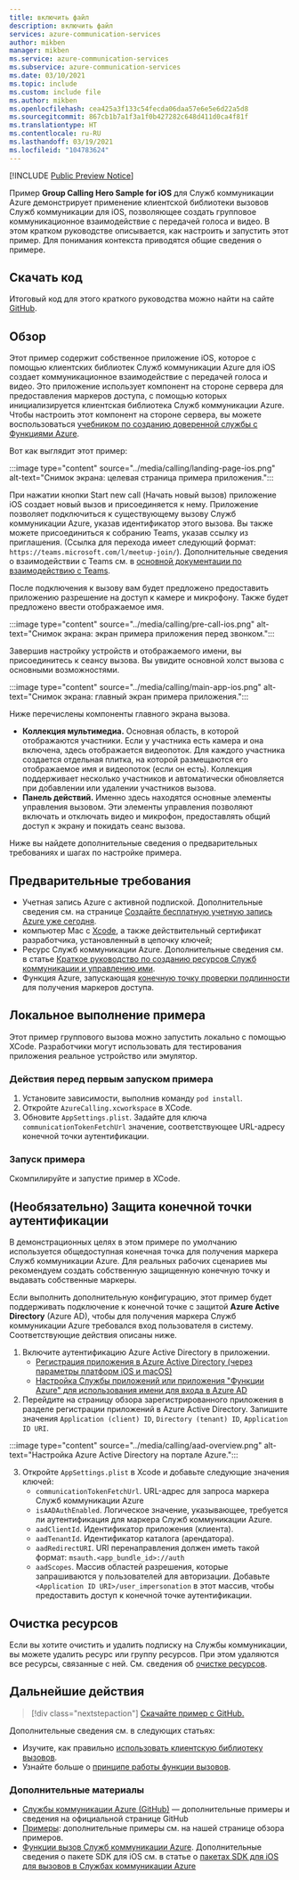 ```yaml
---
title: включить файл
description: включить файл
services: azure-communication-services
author: mikben
manager: mikben
ms.service: azure-communication-services
ms.subservice: azure-communication-services
ms.date: 03/10/2021
ms.topic: include
ms.custom: include file
ms.author: mikben
ms.openlocfilehash: cea425a3f133c54fecda06daa57e6e5e6d22a5d8
ms.sourcegitcommit: 867cb1b7a1f3a1f0b427282c648d411d0ca4f81f
ms.translationtype: HT
ms.contentlocale: ru-RU
ms.lasthandoff: 03/19/2021
ms.locfileid: "104783624"
---
```

[!INCLUDE [Public Preview Notice](../../includes/public-preview-include.md)]

Пример **Group Calling Hero Sample for iOS** для Служб коммуникации Azure демонстрирует применение клиентской библиотеки вызовов Служб коммуникации для iOS, позволяющее создать групповое коммуникационное взаимодействие с передачей голоса и видео. В этом кратком руководстве описывается, как настроить и запустить этот пример. Для понимания контекста приводятся общие сведения о примере.

## <a name="download-code"></a>Скачать код

Итоговый код для этого краткого руководства можно найти на сайте [GitHub](https://github.com/Azure-Samples/communication-services-ios-calling-hero).

## <a name="overview"></a>Обзор

Этот пример содержит собственное приложение iOS, которое с помощью клиентских библиотек Служб коммуникации Azure для iOS создает коммуникационное взаимодействие с передачей голоса и видео. Это приложение использует компонент на стороне сервера для предоставления маркеров доступа, с помощью которых инициализируется клиентская библиотека Служб коммуникации Azure. Чтобы настроить этот компонент на стороне сервера, вы можете воспользоваться [учебником по созданию доверенной службы с Функциями Azure](../../tutorials/trusted-service-tutorial.md).

Вот как выглядит этот пример:

:::image type="content" source="../media/calling/landing-page-ios.png" alt-text="Снимок экрана: целевая страница примера приложения.":::

При нажатии кнопки Start new call (Начать новый вызов) приложение iOS создает новый вызов и присоединяется к нему. Приложение позволяет подключиться к существующему вызову Служб коммуникации Azure, указав идентификатор этого вызова. Вы также можете присоединиться к собранию Teams, указав ссылку из приглашения.  (Ссылка для перехода имеет следующий формат: `https://teams.microsoft.com/l/meetup-join/`). Дополнительные сведения о взаимодействии с Teams см. в [основной документации по взаимодействию с Teams](../../concepts/teams-interop.md).

После подключения к вызову вам будет предложено предоставить приложению разрешение на доступ к камере и микрофону. Также будет предложено ввести отображаемое имя.

:::image type="content" source="../media/calling/pre-call-ios.png" alt-text="Снимок экрана: экран примера приложения перед звонком.":::

Завершив настройку устройств и отображаемого имени, вы присоединитесь к сеансу вызова. Вы увидите основной холст вызова с основными возможностями.

:::image type="content" source="../media/calling/main-app-ios.png" alt-text="Снимок экрана: главный экран примера приложения.":::

Ниже перечислены компоненты главного экрана вызова.

- **Коллекция мультимедиа.** Основная область, в которой отображаются участники. Если у участника есть камера и она включена, здесь отображается видеопоток. Для каждого участника создается отдельная плитка, на которой размещаются его отображаемое имя и видеопоток (если он есть). Коллекция поддерживает несколько участников и автоматически обновляется при добавлении или удалении участников вызова.
- **Панель действий.** Именно здесь находятся основные элементы управления вызовом. Эти элементы управления позволяют включать и отключать видео и микрофон, предоставлять общий доступ к экрану и покидать сеанс вызова.

Ниже вы найдете дополнительные сведения о предварительных требованиях и шагах по настройке примера.

## <a name="prerequisites"></a>Предварительные требования

- Учетная запись Azure с активной подпиской. Дополнительные сведения см. на странице [Создайте бесплатную учетную запись Azure уже сегодня](https://azure.microsoft.com/free/?WT.mc_id=A261C142F).
- компьютер Mac с [Xcode](https://go.microsoft.com/fwLink/p/?LinkID=266532), а также действительный сертификат разработчика, установленный в цепочку ключей;
- Ресурс Служб коммуникации Azure. Дополнительные сведения см. в статье [Краткое руководство по созданию ресурсов Служб коммуникации и управлению ими](../../quickstarts/create-communication-resource.md).
- Функция Azure, запускающая [конечную точку проверки подлинности](../../tutorials/trusted-service-tutorial.md) для получения маркеров доступа.

## <a name="running-sample-locally"></a>Локальное выполнение примера

Этот пример группового вызова можно запустить локально с помощью XCode. Разработчики могут использовать для тестирования приложения реальное устройство или эмулятор.

### <a name="before-running-the-sample-for-the-first-time"></a>Действия перед первым запуском примера

1. Установите зависимости, выполнив команду `pod install`.
2. Откройте `AzureCalling.xcworkspace` в XCode.
3. Обновите `AppSettings.plist`. Задайте для ключа `communicationTokenFetchUrl` значение, соответствующее URL-адресу конечной точки аутентификации.

### <a name="run-sample"></a>Запуск примера

Скомпилируйте и запустие пример в XCode.

## <a name="optional-securing-an-authentication-endpoint"></a>(Необязательно) Защита конечной точки аутентификации

В демонстрационных целях в этом примере по умолчанию используется общедоступная конечная точка для получения маркера Служб коммуникации Azure. Для реальных рабочих сценариев мы рекомендуем создать собственную защищенную конечную точку и выдавать собственные маркеры.

Если выполнить дополнительную конфигурацию, этот пример будет поддерживать подключение к конечной точке с защитой **Azure Active Directory** (Azure AD), чтобы для получения маркера Служб коммуникации Azure требовался вход пользователя в систему. Соответствующие действия описаны ниже.

1. Включите аутентификацию Azure Active Directory в приложении.  
   - [Регистрация приложения в Azure Active Directory (через параметры платформ iOS и macOS)](../../../active-directory/develop/tutorial-v2-ios.md) 
    - [Настройка Службы приложений или приложения "Функции Azure" для использования имени для входа в Azure AD](../../../app-service/configure-authentication-provider-aad.md)
2. Перейдите на страницу обзора зарегистрированного приложения в разделе регистрации приложений в Azure Active Directory. Запишите значения `Application (client) ID`, `Directory (tenant) ID`, `Application ID URI`.

:::image type="content" source="../media/calling/aad-overview.png" alt-text="Настройка Azure Active Directory на портале Azure.":::

3. Откройте `AppSettings.plist` в Xcode и добавьте следующие значения ключей:
   - `communicationTokenFetchUrl`. URL-адрес для запроса маркера Служб коммуникации Azure 
   - `isAADAuthEnabled`. Логическое значение, указывающее, требуется ли аутентификация для маркера Служб коммуникации Azure.
   - `aadClientId`. Идентификатор приложения (клиента).
   - `aadTenantId`. Идентификатор каталога (арендатора).
   - `aadRedirectURI`. URI перенаправления должен иметь такой формат: `msauth.<app_bundle_id>://auth`
   - `aadScopes`. Массив областей разрешения, которые запрашиваются у пользователей для авторизации. Добавьте `<Application ID URI>/user_impersonation` в этот массив, чтобы предоставить доступ к конечной точке аутентификации.

## <a name="clean-up-resources"></a>Очистка ресурсов

Если вы хотите очистить и удалить подписку на Службы коммуникации, вы можете удалить ресурс или группу ресурсов. При этом удаляются все ресурсы, связанные с ней. См. сведения об [очистке ресурсов](../../quickstarts/create-communication-resource.md#clean-up-resources).

## <a name="next-steps"></a>Дальнейшие действия

>[!div class="nextstepaction"]
>[Скачайте пример с GitHub.](https://github.com/Azure-Samples/communication-services-ios-calling-hero)

Дополнительные сведения см. в следующих статьях:

- Изучите, как правильно [использовать клиентскую библиотеку вызовов](../../quickstarts/voice-video-calling/calling-client-samples.md).
- Узнайте больше о [принципе работы функции вызовов](../../concepts/voice-video-calling/about-call-types.md).

### <a name="additional-reading"></a>Дополнительные материалы

- [Службы коммуникации Azure (GitHub)](https://github.com/Azure/communication) — дополнительные примеры и сведения на официальной странице GitHub
- [Примеры](./../overview.md): дополнительные примеры см. на нашей странице обзора примеров.
- [Функции вызов Служб коммуникации Azure](https://docs.microsoft.com/azure/communication-services/concepts/voice-video-calling/calling-sdk-features). Дополнительные сведения о пакете SDK для iOS см. в статье о [пакетах SDK для iOS для вызовов в Службах коммуникации Azure](https://github.com/Azure/Communication/releases/)

